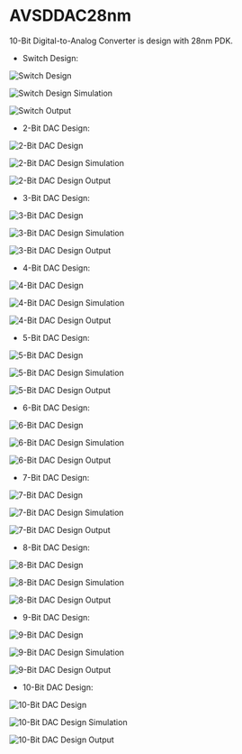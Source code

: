 # AVSDDAC28nm

10-Bit Digital-to-Analog Converter is design with 28nm PDK.


- Switch Design:

![Switch Design](https://github.com/Shalini24Kanna/avsddac28nm/blob/main/Pictures/Switch%20Design.PNG)

![Switch Design Simulation](https://github.com/Shalini24Kanna/avsddac28nm/blob/main/Pictures/Switch%20Design%20Simulation.PNG)

![Switch Output](https://github.com/Shalini24Kanna/avsddac28nm/blob/main/Pictures/Switch%20Output.PNG)



- 2-Bit DAC Design:

![2-Bit DAC Design](https://github.com/Shalini24Kanna/avsddac28nm/blob/main/Pictures/2-Bit%20DAC%20Design.PNG)

![2-Bit DAC Design Simulation](https://github.com/Shalini24Kanna/avsddac28nm/blob/main/Pictures/2-Bit%20Design%20Simulation.PNG)

![2-Bit DAC Design Output](https://github.com/Shalini24Kanna/avsddac28nm/blob/main/Pictures/2-Bit%20DAC%20Output.PNG)



- 3-Bit DAC Design:

![3-Bit DAC Design](https://github.com/Shalini24Kanna/avsddac28nm/blob/main/Pictures/3-Bit%20DAC%20Design.PNG)

![3-Bit DAC Design Simulation](https://github.com/Shalini24Kanna/avsddac28nm/blob/main/Pictures/3-Bit%20Design%20Simulation.PNG)

![3-Bit DAC Design Output](https://github.com/Shalini24Kanna/avsddac28nm/blob/main/Pictures/3-Bit%20DAC%20Output.PNG)



- 4-Bit DAC Design:

![4-Bit DAC Design](https://github.com/Shalini24Kanna/avsddac28nm/blob/main/Pictures/4-Bit%20DAC%20Design.PNG)

![4-Bit DAC Design Simulation](https://github.com/Shalini24Kanna/avsddac28nm/blob/main/Pictures/4-Bit%20Design%20Simulation.PNG)

![4-Bit DAC Design Output](https://github.com/Shalini24Kanna/avsddac28nm/blob/main/Pictures/4-Bit%20DAC%20Output.PNG)



- 5-Bit DAC Design:

![5-Bit DAC Design](https://github.com/Shalini24Kanna/avsddac28nm/blob/main/Pictures/5-Bit%20DAC%20Design.PNG)

![5-Bit DAC Design Simulation](https://github.com/Shalini24Kanna/avsddac28nm/blob/main/Pictures/5-Bit%20Design%20Simulation.PNG)

![5-Bit DAC Design Output](https://github.com/Shalini24Kanna/avsddac28nm/blob/main/Pictures/5-Bit%20DAC%20Output.PNG)



- 6-Bit DAC Design:

![6-Bit DAC Design](https://github.com/Shalini24Kanna/avsddac28nm/blob/main/Pictures/6-Bit%20DAC%20Design.PNG)

![6-Bit DAC Design Simulation](https://github.com/Shalini24Kanna/avsddac28nm/blob/main/Pictures/6-Bit%20Design%20Simulation.PNG)

![6-Bit DAC Design Output](https://github.com/Shalini24Kanna/avsddac28nm/blob/main/Pictures/6-Bit%20DAC%20Output.PNG)



- 7-Bit DAC Design:

![7-Bit DAC Design](https://github.com/Shalini24Kanna/avsddac28nm/blob/main/Pictures/7-Bit%20DAC%20Design.PNG)

![7-Bit DAC Design Simulation](https://github.com/Shalini24Kanna/avsddac28nm/blob/main/Pictures/7-Bit%20Design%20Simulation.PNG)

![7-Bit DAC Design Output](https://github.com/Shalini24Kanna/avsddac28nm/blob/main/Pictures/7-Bit%20DAC%20Output.PNG)



- 8-Bit DAC Design:

![8-Bit DAC Design](https://github.com/Shalini24Kanna/avsddac28nm/blob/main/Pictures/8-Bit%20DAC%20Design.PNG)

![8-Bit DAC Design Simulation](https://github.com/Shalini24Kanna/avsddac28nm/blob/main/Pictures/8-Bit%20Design%20Simulation.PNG)

![8-Bit DAC Design Output](https://github.com/Shalini24Kanna/avsddac28nm/blob/main/Pictures/8-Bit%20DAC%20Output.PNG)



- 9-Bit DAC Design:

![9-Bit DAC Design](https://github.com/Shalini24Kanna/avsddac28nm/blob/main/Pictures/9-Bit%20DAC%20Design.PNG)

![9-Bit DAC Design Simulation](https://github.com/Shalini24Kanna/avsddac28nm/blob/main/Pictures/9-Bit%20Design%20Simulation.PNG)

![9-Bit DAC Design Output](https://github.com/Shalini24Kanna/avsddac28nm/blob/main/Pictures/9-Bit%20DAC%20Output.PNG)



- 10-Bit DAC Design:

![10-Bit DAC Design](https://github.com/Shalini24Kanna/avsddac28nm/blob/main/Pictures/10-Bit%20DAC%20Design.PNG)

![10-Bit DAC Design Simulation](https://github.com/Shalini24Kanna/avsddac28nm/blob/main/Pictures/10-Bit%20Design%20Simulation.PNG)

![10-Bit DAC Design Output](https://github.com/Shalini24Kanna/avsddac28nm/blob/main/Pictures/10-Bit%20DAC%20Output.PNG)


